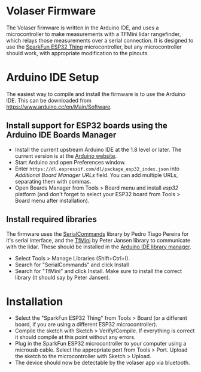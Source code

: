 # Volaser Firmware

The Volaser firmware is written in the Arduino IDE, and uses a microcontroller to make measurements with a TFMini lidar rangefinder, which relays those measurements over a serial connection. It is designed to use the [SparkFun ESP32 Thing](https://www.sparkfun.com/products/13907) microcontroller, but any microcontroller should work, with appropriate modification to the pinouts.

# Arduino IDE Setup

The easiest way to compile and install the firmware is to use the Arduino IDE. This can be downloaded from https://www.arduino.cc/en/Main/Software. 

## Install support for ESP32 boards using the Arduino IDE Boards Manager

- Install the current upstream Arduino IDE at the 1.8 level or later. The current version is at the [Arduino website](http://www.arduino.cc/en/main/software).
- Start Arduino and open Preferences window.
- Enter ```https://dl.espressif.com/dl/package_esp32_index.json``` into *Additional Board Manager URLs* field. You can add multiple URLs, separating them with commas.
- Open Boards Manager from Tools > Board menu and install *esp32* platform (and don't forget to select your ESP32 board from Tools > Board menu after installation).

## Install required libraries

The firmware uses the [SerialCommands](https://github.com/ppedro74/Arduino-SerialCommands) library by Pedro Tiago Pereira
for it's serial interface, and the [TfMini](https://github.com/opensensinglab/tfmini) by Peter Jansen library to communicate with the lidar. These should be installed in the [Arduino IDE library manager](https://www.arduino.cc/en/guide/libraries).

- Select Tools > Manage Libraries (Shift+Ctrl+I).
- Search for "SerialCommands" and click Install
- Search for "TfMini" and click Install. Make sure to install the correct library (it should say by Peter Jansen).

# Installation

- Select the "SparkFun ESP32 Thing" from Tools > Board (or a different board, if you are using a different ESP32 microcontroller).
- Compile the sketch with Sketch > Verify/Compile. If everything is correct it should compile at this point without any errors.
- Plug in the SparkFun ESP32 microcontroller to your computer using a microusb cable. Select the appropriate port from Tools > Port. Upload the sketch to the microcontroller with Sketch > Upload.
- The device should now be detectable by the volaser app via bluetooth.
  